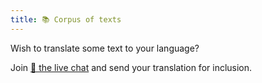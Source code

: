 ```yaml
---
title: 📚 Corpus of texts
---
```


Wish to translate some text to your language?

Join <a href="/en/articles/live-chat">💬 the live chat</a> and send your translation for inclusion.

<!-- export const TEXT_preface = `Press on buttons to hide the column in the language chosen.<br />Wish to translate some text to your language?<br/>Join <a href="${discordChatUrl}">💬 the live chat</a> and send your translation for inclusion.<br/><a href="/texts/"><button class="rounded drop-shadow bg-deep-orange-300 hover:bg-deep-orange-400 focus:bg-deep-orange-400 text-white leading-normal select-none py-2 px-4">🔙 All texts</button></a>`; -->
